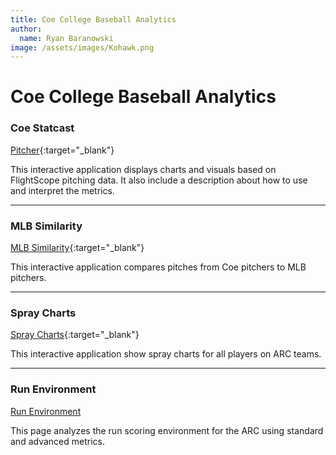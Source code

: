 ```yaml
---
title: Coe College Baseball Analytics
author:
  name: Ryan Baranowski
image: /assets/images/Kohawk.png
---
```


# Coe College Baseball Analytics

### Coe Statcast

[Pitcher](https://coebaseballanalytics.shinyapps.io/Pitcher_Statcast/){:target="_blank"}

This interactive application displays charts and visuals based on FlightScope pitching data. It also include a description about how to use and interpret the metrics.

---

### MLB Similarity

[MLB Similarity](https://coebaseballanalytics.shinyapps.io/MLB_Sim_App/){:target="_blank"}

This interactive application compares pitches from Coe pitchers to MLB pitchers.

---

### Spray Charts

[Spray Charts](https://coebaseballanalytics.shinyapps.io/Spray_Charts/){:target="_blank"}

This interactive application show spray charts for all players on ARC teams.

---

### Run Environment

[Run Environment](Run-Environment.html)

This page analyzes the run scoring environment for the ARC using standard and advanced metrics.



